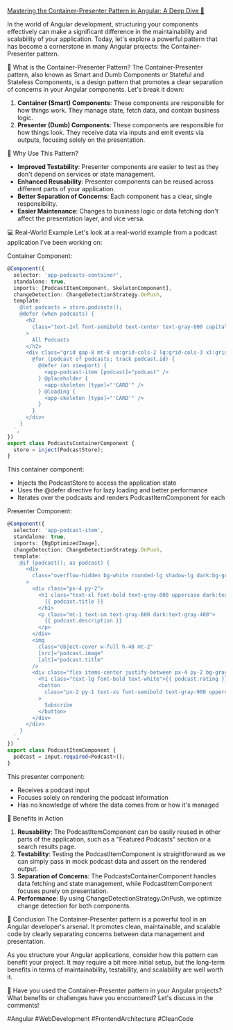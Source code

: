 [Mastering the Container-Presenter Pattern in Angular: A Deep Dive 🚀](https://www.linkedin.com/pulse/mastering-container-presenter-pattern-angular-jes%C3%BAs-bened%C3%A9-3g4wf/)

In the world of Angular development, structuring your components effectively can make a significant difference in the maintainability and scalability of your application. Today, let's explore a powerful pattern that has become a cornerstone in many Angular projects: the Container-Presenter pattern.

🧩 What is the Container-Presenter Pattern?
The Container-Presenter pattern, also known as Smart and Dumb Components or Stateful and Stateless Components, is a design pattern that promotes a clear separation of concerns in your Angular components. Let's break it down:

1. **Container (Smart) Components**: These components are responsible for how things work. They manage state, fetch data, and contain business logic.
2. **Presenter (Dumb) Components**: These components are responsible for how things look. They receive data via inputs and emit events via outputs, focusing solely on the presentation.

🌟 Why Use This Pattern?

- **Improved Testability**: Presenter components are easier to test as they don't depend on services or state management.
- **Enhanced Reusability**: Presenter components can be reused across different parts of your application.
- **Better Separation of Concerns**: Each component has a clear, single responsibility.
- **Easier Maintenance**: Changes to business logic or data fetching don't affect the presentation layer, and vice versa.

💻 Real-World Example
Let's look at a real-world example from a podcast application I've been working on:

Container Component:

```typescript
@Component({
  selector: 'app-podcasts-container',
  standalone: true,
  imports: [PodcastItemComponent, SkeletonComponent],
  changeDetection: ChangeDetectionStrategy.OnPush,
  template: `
    @let podcasts = store.podcasts();
    @defer (when podcasts) {
      <h2
        class="text-2xl font-semibold text-center text-gray-800 capitalize lg:text-3xl dark:text-white"
      >
        All Podcasts
      </h2>
      <div class="grid gap-8 mt-8 sm:grid-cols-2 lg:grid-cols-3 xl:grid-cols-4">
        @for (podcast of podcasts; track podcast.id) {
          @defer (on viewport) {
            <app-podcast-item [podcast]="podcast" />
          } @placeholder {
            <app-skeleton [type]="'CARD'" />
          } @loading {
            <app-skeleton [type]="'CARD'" />
          }
        }
      </div>
    }
  `,
})
export class PodcastsContainerComponent {
  store = inject(PodcastStore);
}
```

This container component:

- Injects the PodcastStore to access the application state
- Uses the @defer directive for lazy loading and better performance
- Iterates over the podcasts and renders PodcastItemComponent for each

Presenter Component:

```typescript
@Component({
  selector: 'app-podcast-item',
  standalone: true,
  imports: [NgOptimizedImage],
  changeDetection: ChangeDetectionStrategy.OnPush,
  template: `
    @if (podcast(); as podcast) {
      <div
        class="overflow-hidden bg-white rounded-lg shadow-lg dark:bg-gray-800"
      >
        <div class="px-4 py-2">
          <h1 class="text-xl font-bold text-gray-800 uppercase dark:text-white">
            {{ podcast.title }}
          </h1>
          <p class="mt-1 text-sm text-gray-600 dark:text-gray-400">
            {{ podcast.description }}
          </p>
        </div>
        <img
          class="object-cover w-full h-48 mt-2"
          [src]="podcast.image"
          [alt]="podcast.title"
        />
        <div class="flex items-center justify-between px-4 py-2 bg-gray-900">
          <h1 class="text-lg font-bold text-white">{{ podcast.rating }}</h1>
          <button
            class="px-2 py-1 text-xs font-semibold text-gray-900 uppercase transition-colors duration-300 transform bg-white rounded hover:bg-gray-200 focus:bg-gray-400 focus:outline-none"
          >
            Subscribe
          </button>
        </div>
      </div>
    }
  `,
})
export class PodcastItemComponent {
  podcast = input.required<Podcast>();
}
```

This presenter component:

- Receives a podcast input
- Focuses solely on rendering the podcast information
- Has no knowledge of where the data comes from or how it's managed

🎯 Benefits in Action

1. **Reusability**: The PodcastItemComponent can be easily reused in other parts of the application, such as a "Featured Podcasts" section or a search results page.
2. **Testability**: Testing the PodcastItemComponent is straightforward as we can simply pass in mock podcast data and assert on the rendered output.
3. **Separation of Concerns**: The PodcastsContainerComponent handles data fetching and state management, while PodcastItemComponent focuses purely on presentation.
4. **Performance**: By using ChangeDetectionStrategy.OnPush, we optimize change detection for both components.

🚀 Conclusion
The Container-Presenter pattern is a powerful tool in an Angular developer's arsenal. It promotes clean, maintainable, and scalable code by clearly separating concerns between data management and presentation.

As you structure your Angular applications, consider how this pattern can benefit your project. It may require a bit more initial setup, but the long-term benefits in terms of maintainability, testability, and scalability are well worth it.

💬 Have you used the Container-Presenter pattern in your Angular projects? What benefits or challenges have you encountered? Let's discuss in the comments!

#Angular #WebDevelopment #FrontendArchitecture #CleanCode
